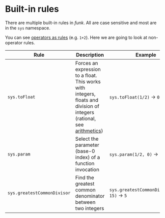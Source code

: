 # Built-in rules

There are multiple built-in rules in *funk*.  All are case sensitive and most are in the `sys` namespace.

You can see [operators as rules](operatorsAsRules.md) (e.g. `1+2`).  Here we are going to look at non-operator rules.

Rule|Description|Example
-|-|-
`sys.toFloat`|Forces an expression to a float.  This works with integers, floats and division of integers (rational, see [arithmetics](arithmetics.md))|`sys.toFloat(1/2)` -> `0.5`
`sys.param`|Select the parameter (base-0 index) of a function invocation|`sys.param(1/2, 0)` -> `1`
`sys.greatestCommonDivisor`|Find the greatest common denominator between two integers|`sys.greatestCommonDivisor(25, 15)` -> `5`
